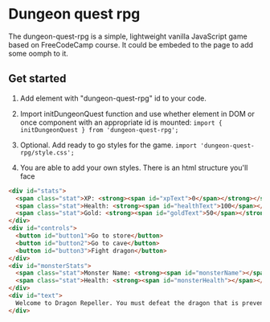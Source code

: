 # Dungeon quest rpg

The dungeon-quest-rpg is a simple, lightweight vanilla JavaScript game based on FreeCodeCamp course.
It could be embeded to the page to add some oomph to it.

## Get started

1) Add element with "dungeon-quest-rpg" id to your code.

2) Import initDungeonQuest function and use whether element in DOM or once component with an appropriate id is mounted:
```import { initDungeonQuest } from 'dungeon-quest-rpg';```

3) Optional. Add ready to go styles for the game.
```import 'dungeon-quest-rpg/style.css';```

4) You are able to add your own styles. There is an html structure you'll face
```html
<div id="stats">
  <span class="stat">XP: <strong><span id="xpText">0</span></strong></span>
  <span class="stat">Health: <strong><span id="healthText">100</span></strong></span>
  <span class="stat">Gold: <strong><span id="goldText">50</span></strong></span>
</div>
<div id="controls">
  <button id="button1">Go to store</button>
  <button id="button2">Go to cave</button>
  <button id="button3">Fight dragon</button>
</div>
<div id="monsterStats">
  <span class="stat">Monster Name: <strong><span id="monsterName"></span></strong></span>
  <span class="stat">Health: <strong><span id="monsterHealth"></span></strong></span>
</div>
<div id="text">
  Welcome to Dragon Repeller. You must defeat the dragon that is preventing people from leaving the town. You are in the town square. Where do you want to go? Use the buttons above.
</div>
```

